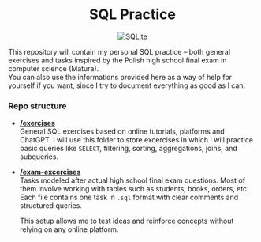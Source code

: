 <div align="center">
<h1> SQL Practice </h1>
  
![SQLite](https://img.shields.io/badge/sqlite-%2307405e.svg?style=for-the-badge&logo=sqlite&logoColor=white)
</div>

This repository will contain my personal SQL practice – both general exercises and tasks inspired by the Polish high school final exam in computer science (Matura).  
You can also use the informations provided here as a way of help for yourself if you want, since I try to document everything as good as I can. 

###  Repo structure

- **[/exercises](./excercises)**  
  General SQL exercises based on online tutorials, platforms and ChatGPT. I will use this folder to store excercises in which I will practice basic queries like `SELECT`, filtering, sorting, aggregations, joins, and subqueries. 

- **[/exam-excercises](./exam-excercises)**  
  Tasks modeled after actual high school final exam questions. Most of them involve working with tables such as students, books, orders, etc. Each file contains one task in `.sql` format with clear comments and structured queries.

  This setup allows me to test ideas and reinforce concepts without relying on any online platform.

